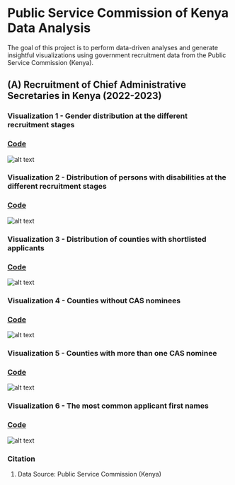 # Public Service Commission of Kenya Data Analysis

The goal of this project is to perform data-driven analyses and generate insightful visualizations using government recruitment data from the Public Service Commission (Kenya).

## (A) Recruitment of Chief Administrative Secretaries in Kenya (2022-2023)

### Visualization 1 - Gender distribution at the different recruitment stages
### [Code](https://github.com/wokech/PSC_Job_Analysis_2023/blob/master/cas_gender_county.R)

![alt text](https://github.com/wokech/PSC_Job_Analysis_2023/blob/master/images/app_stl_nom_cas_gender.jpg)

### Visualization 2 - Distribution of persons with disabilities at the different recruitment stages
### [Code](https://github.com/wokech/PSC_Job_Analysis_2023/blob/master/cas_gender_pwd.R)

![alt text](https://github.com/wokech/PSC_Job_Analysis_2023/blob/master/images/pwd.jpg)

### Visualization 3 - Distribution of counties with shortlisted applicants
### [Code](https://github.com/wokech/PSC_Job_Analysis_2023/blob/master/cas_gender_county.R)

![alt text](https://github.com/wokech/PSC_Job_Analysis_2023/blob/master/images/stl_cas_county.jpg)

### Visualization 4 - Counties without CAS nominees
### [Code](https://github.com/wokech/PSC_Job_Analysis_2023/blob/master/cas_county_tree_cloud.R)

![alt text](https://github.com/wokech/PSC_Job_Analysis_2023/blob/master/images/nom_county_equal_0.jpg)

### Visualization 5 - Counties with more than one CAS nominee
### [Code](https://github.com/wokech/PSC_Job_Analysis_2023/blob/master/cas_county_tree_cloud.R)

![alt text](https://github.com/wokech/PSC_Job_Analysis_2023/blob/master/images/nom_county_over_1.jpg)

### Visualization 6 - The most common applicant first names
### [Code](https://github.com/wokech/PSC_Job_Analysis_2023/blob/master/cas_name_analysis.R)

![alt text](https://github.com/wokech/PSC_Job_Analysis_2023/blob/master/images/all_cas_first_name.png)

### Citation
1) Data Source: Public Service Commission (Kenya)
